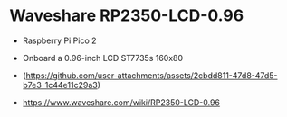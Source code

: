 # Waveshare RP2350-LCD-0.96
-  Raspberry Pi Pico 2
-  Onboard a 0.96-inch LCD ST7735s 160x80

-  (https://github.com/user-attachments/assets/2cbdd811-47d8-47d5-b7e3-1c44e11c29a3)
-  https://www.waveshare.com/wiki/RP2350-LCD-0.96
